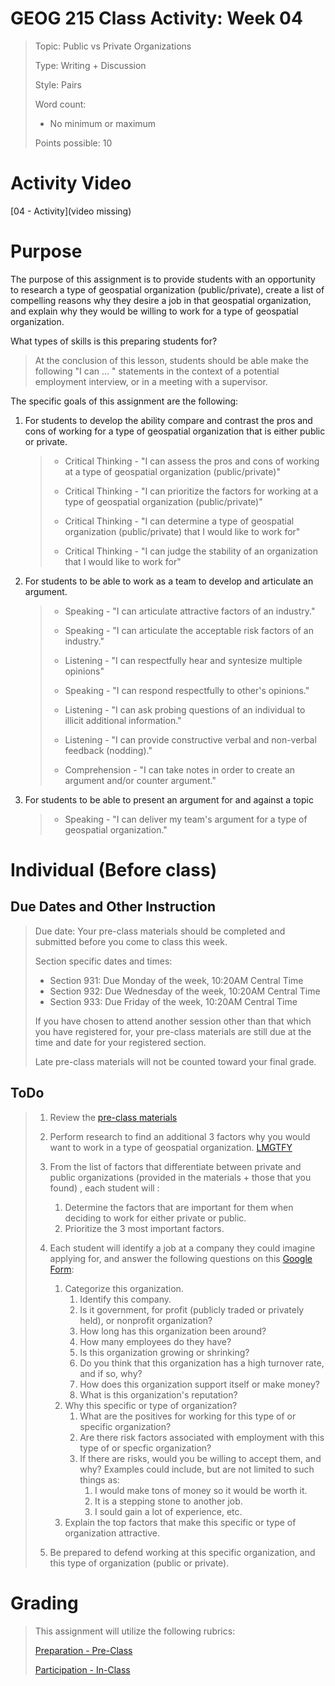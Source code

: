 # GEOG 215 Class Activity: Week 04
>Topic: Public vs Private Organizations
>
>Type: Writing + Discussion
>
>Style: Pairs
>
>Word count:
>
> - No minimum or maximum
>
>Points possible: 10
>

# Activity Video
[04 - Activity](video missing)

# Purpose
The purpose of this assignment is to provide students with an opportunity to research a type of geospatial organization (public/private), create a list of compelling reasons why they desire a job in that geospatial organization, and explain why they would be willing to work for a type of geospatial organization.

What types of skills is this preparing students for? 

> At the conclusion of this lesson, students should be able make the following "I can ... " statements in the context of a  potential employment interview, or in a meeting with a supervisor.

The specific goals of this assignment are the following:

1. For students to develop the ability compare and contrast the pros and cons of working for a type of geospatial organization that is either public or private.
    >
    > - Critical Thinking  - "I can assess the pros and cons of working at a type of geospatial organization (public/private)"
    >
    > - Critical Thinking  - "I can prioritize the factors for working at a type of geospatial organization (public/private)"
    >
    > - Critical Thinking  - "I can determine a type of geospatial organization (public/private) that I would like to work for"
    >
    > - Critical Thinking  - "I can judge the stability of an organization that I would like to work for"
    >
2. For students to be able to work as a team to develop and articulate an argument.
    >
    > - Speaking - "I can articulate attractive factors of an industry."
    >
    > - Speaking - "I can articulate the acceptable risk factors of an industry."
    >
    > - Listening - "I can respectfully hear and syntesize multiple opinions"
    >
    > - Speaking - "I can respond respectfully to other's opinions."
    >
    > - Listening - "I can ask probing questions of an individual to illicit additional information."
    >
    > - Listening - "I can provide constructive verbal and non-verbal feedback (nodding)."
    >
    > - Comprehension  - "I can take notes in order to create an argument and/or counter argument."
    >
3. For students to be able to present an argument for and against a topic
    >
    > - Speaking - "I can deliver my team's argument for a type of geospatial organization."
    >

# Individual (Before class)
## Due Dates and Other Instruction
> Due date: Your pre-class materials should be completed and submitted before you come to class this week.
>
> Section specific dates and times:
>
> * Section 931: Due Monday of the week, 10:20AM Central Time
> * Section 932: Due Wednesday of the week, 10:20AM Central Time
> * Section 933: Due Friday of the week, 10:20AM Central Time
>
> If you have chosen to attend another session other than that which you have registered for, your pre-class materials are still due at the time and date for your registered section.
>
> Late pre-class materials will not be counted toward your final grade.

## ToDo
>1. Review the [pre-class materials](https://github.tamu.edu/TAMU-GEOG-215-GeospatialCornerstone/GEOG-215-GeospatialCornerstone/blob/master/lectures/04.md)
>
>1. Perform research to find an additional 3 factors why you would want to work in a type of geospatial organization. [LMGTFY](http://lmgtfy.com/?q=pros+and+cons+of+working+for+the+government)
>
>1. From the list of factors that differentiate between private and public organizations (provided in the materials + those that you found) , each student will :
>       1. Determine the factors that are important for them when deciding to work for either private or public.
>       2. Prioritize the 3 most important factors.
>
>1. Each student will identify a job at a company they could imagine applying for, and answer the following questions on this [Google Form](https://goo.gl/forms/XvimsWOqxYYKWsx33):
>       1. Categorize this organization.
>           1. Identify this company.
>           2. Is it government, for profit (publicly traded or privately held), or nonprofit organization?
>           3. How long has this organization been around?
>           3. How many employees do they have?
>           4. Is this organization growing or shrinking?
>           5. Do you think that this organization has a high turnover rate, and if so, why?
>           6. How does this organization support itself or make money?
>           7. What is this organization's reputation?
>       2. Why this specific or type of organization?
>           1. What are the positives for working for this type of or specific organization?
>           2. Are there risk factors associated with employment with this type of or specfic organization?
>           3. If there are risks, would you be willing to accept them, and why? Examples could include, but are not limited to such things as:
>               1. I would make tons of money so it would be worth it.
>               2. It is a stepping stone to another job.
>               3. I sould gain a lot of experience, etc.
>       3. Explain the top factors that make this specific or type of organization attractive.
>
> 3. Be prepared to defend working at this specific organization, and this type of organization (public or private).
>

<!-- 
# Partner/Team (In or after class)
## Due Dates and Other Instruction
> Due date: Your partner/team materials should be completed and submitted by the end of the class period this week, or by the start of next class if you do the partner/team after/outside of class.
>
> Section specific dates and times:
>
> * Section 931: Due Monday of the week, 11:10AM Central Time
> * Section 932: Due Wednesday of the week, 11:10AM Central Time
> * Section 933: Due Friday of the week, 11:10AM Central Time
>
> If you have chosen to attend another session other than that which you have registered for, your partner/team materials are still due at the time and date for your registered section.
>
> Late partner/team materials will not be counted toward your final grade.

## ToDo
>
>1. Student will be separated into those who want to work at public and private organizations
>
>2. Students on each team will answer the following questions on [this Google Form](https://goo.gl/forms/UtzJRdvIYEDK1XUG3)
>       1. What is the type of organzation they are arguing for?
>       2. What is beneficial about working for this type of organzation?
>       3. What is not good about about working for this type of organzation?
>           1. What are the risk factors? 
>           2. Why are these risk factors acceptable? 
>       4. Why are the other types of organzations not acceptable?
>
>3. All members of the team will collaboratively prepare an argument about why their type of organization is the preffered one.
>
>4. One representative from each tam will present the argument about their choice to the rest of the class.
>
>5. The representatives from each type of organization will debate on which is the better option.
>

-->

# Grading
>
> This assignment will utilize the following rubrics:
>
>[Preparation - Pre-Class](../rubrics/preparation.md)
>
>[Participation - In-Class](../rubrics/participation.md)
>
